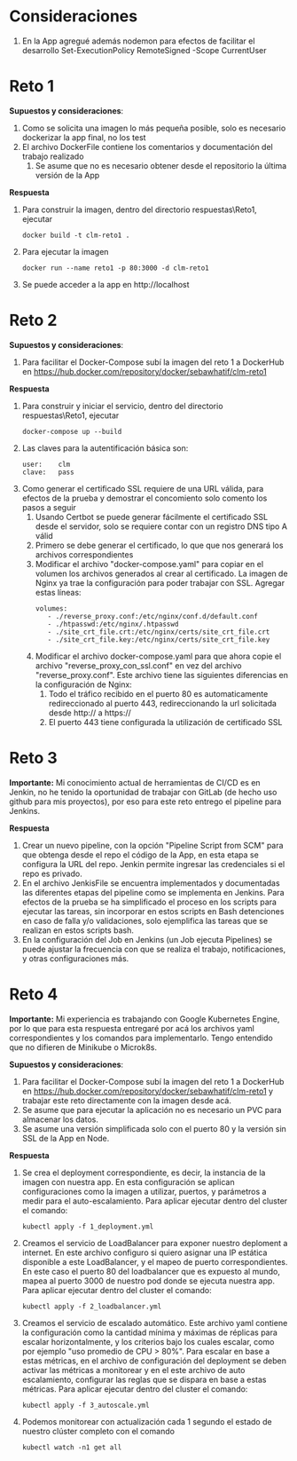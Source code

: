 # Consideraciones

1. En la App agregué además nodemon para efectos de facilitar el desarrollo
   Set-ExecutionPolicy RemoteSigned -Scope CurrentUser

# Reto 1

**Supuestos y consideraciones**:
   1. Como se solicita una imagen lo más pequeña posible, solo es necesario dockerizar la app final, no los test
   2. El archivo DockerFile contiene los comentarios y documentación del trabajo realizado
      1. Se asume que no es necesario obtener desde el repositorio la última versión de la App

**Respuesta**
   1. Para construir la imagen, dentro del directorio respuestas\Reto1, ejecutar
      ```
      docker build -t clm-reto1 .
      ```
   2. Para ejecutar la imagen
      ```
      docker run --name reto1 -p 80:3000 -d clm-reto1
      ```
   3. Se puede acceder a la app en http://localhost

# Reto 2

**Supuestos y consideraciones**:
   1. Para facilitar el Docker-Compose subí la imagen del reto 1 a DockerHub en https://hub.docker.com/repository/docker/sebawhatif/clm-reto1

**Respuesta**
   1. Para construir y iniciar el servicio, dentro del directorio respuestas\Reto1, ejecutar
      ```
      docker-compose up --build
      ```
   2. Las claves para la autentificación básica son:
      ```
      user:    clm
      clave:   pass
      ```
   3. Como generar el certificado SSL requiere de una URL válida, para efectos de la prueba y demostrar el concomiento solo comento los pasos a seguir
      1. Usando Certbot se puede generar fácilmente el certificado SSL desde el servidor, solo se requiere contar con un registro DNS tipo A válid
      2. Primero se debe generar el certificado, lo que que nos generará los archivos correspondientes
      3. Modificar el archivo "docker-compose.yaml" para copiar en el volumen los archivos generados al crear al certificado. La imagen de Nginx ya trae la configuración para poder trabajar con SSL. Agregar estas líneas:
         ```
         volumes:
            - ./reverse_proxy.conf:/etc/nginx/conf.d/default.conf
            - ./htpasswd:/etc/nginx/.htpasswd
            - ./site_crt_file.crt:/etc/nginx/certs/site_crt_file.crt
            - ./site_crt_file.key:/etc/nginx/certs/site_crt_file.key
         ```
      4. Modificar el archivo docker-compose.yaml para que ahora copie el archivo "reverse_proxy_con_ssl.conf" en vez del archivo "reverse_proxy.conf". Este archivo tiene las siguientes diferencias en la configuración de Nginx:
         1. Todo el tráfico recibido en el puerto 80 es automaticamente redireccionado al puerto 443, redireccionando la url solicitada desde http:// a https://
         2. El puerto 443 tiene configurada la utilización de certificado SSL

# Reto 3

**Importante:** Mi conocimiento actual de herramientas de CI/CD es en Jenkin, no he tenido la oportunidad de trabajar con GitLab (de hecho uso github para mis proyectos), por eso para este reto entrego el pipeline para Jenkins.

**Respuesta**
   1. Crear un nuevo pipeline, con la opción "Pipeline Script from SCM" para que obtenga desde el repo el código de la App, en esta etapa se configura la URL del repo. Jenkin permite ingresar las credenciales si el repo es privado.
   2. En el archivo JenkisFile se encuentra implementados y documentadas las diferentes etapas del pipeline como se implementa en Jenkins. Para efectos de la prueba se ha simplificado el proceso en los scripts para ejecutar las tareas, sin incorporar en estos scripts en Bash detenciones en caso de falla y/o validaciones, solo ejemplifica las tareas que se realizan en estos scripts bash.
   3. En la configuración del Job en Jenkins (un Job ejecuta Pipelines) se puede ajustar la frecuencia con que se realiza el trabajo, notificaciones, y otras configuraciones más.

# Reto 4

**Importante:** Mi experiencia es trabajando con Google Kubernetes Engine, por lo que para esta respuesta entregaré por acá los archivos yaml correspondientes y los comandos para implementarlo. Tengo entendido que no difieren de Minikube o Microk8s.

**Supuestos y consideraciones**:
   1. Para facilitar el Docker-Compose subí la imagen del reto 1 a DockerHub en https://hub.docker.com/repository/docker/sebawhatif/clm-reto1 y trabajar este reto directamente con la imagen desde acá.
   2. Se asume que para ejecutar la aplicación no es necesario un PVC para almacenar los datos.
   3. Se asume una versión simplificada solo con el puerto 80 y la versión sin SSL de la App en Node.

**Respuesta**
   1. Se crea el deployment correspondiente, es decir, la instancia de la imagen con nuestra app. En esta configuración se aplican configuraciones como la imagen a utilizar, puertos, y parámetros a medir para el auto-escalamiento. Para aplicar ejecutar dentro del cluster el comando:
      ```
      kubectl apply -f 1_deployment.yml
      ```
   2. Creamos el servicio de LoadBalancer para exponer nuestro deploment a internet. En este archivo configuro si quiero asignar una IP estática disponible a este LoadBalancer, y el mapeo de puerto correspondientes. En este caso el puerto 80 del loadbalancer que es expuesto al mundo, mapea al puerto 3000 de nuestro pod donde se ejecuta nuestra app. Para aplicar ejecutar dentro del cluster el comando:
      ```
      kubectl apply -f 2_loadbalancer.yml
      ```
   3. Creamos el servicio de escalado automático. Este archivo yaml contiene la configuración como la cantidad mínima y máximas de réplicas para escalar horizontalmente, y los criterios bajo los cuales escalar, como por ejemplo "uso promedio de CPU > 80%". Para escalar en base a estas métricas, en el archivo de configuración del deployment se deben activar las métricas a monitorear y en el este archivo de auto escalamiento, configurar las reglas que se dispara en base a estas métricas. Para aplicar ejecutar dentro del cluster el comando:
      ```
      kubectl apply -f 3_autoscale.yml
      ```
   4. Podemos monitorear con actualización cada 1 segundo el estado de nuestro clúster completo con el comando
      ```
      kubectl watch -n1 get all
      ```

      
